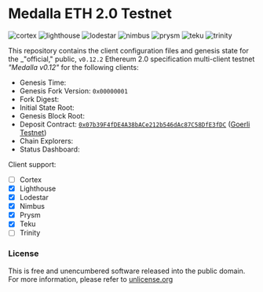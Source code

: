# Medalla ETH 2.0 Testnet
![cortex](https://img.shields.io/badge/cortex-n%2Fa-inactive)
![lighthouse](https://img.shields.io/badge/lighthouse-active-success)
![lodestar](https://img.shields.io/badge/lodestar-in--progress-yellow)
![nimbus](https://img.shields.io/badge/nimbus-active-success)
![prysm](https://img.shields.io/badge/prysm-active-success)
![teku](https://img.shields.io/badge/teku-active-success)
![trinity](https://img.shields.io/badge/trinity-in--progress-yellow)

This repository contains the client configuration files and genesis state for the _"official," public, `v0.12.2` Ethereum 2.0 specification multi-client testnet _"Medalla v0.12"_ for the following clients:
- Genesis Time:
- Genesis Fork Version: `0x00000001`
- Fork Digest:
- Initial State Root:
- Genesis Block Root:
- Deposit Contract: [`0x07b39F4fDE4A38bACe212b546dAc87C58DfE3fDC`](https://goerli.etherscan.io/address/0x07b39f4fde4a38bace212b546dac87c58dfe3fdc) ([Goerli Testnet](https://github.com/goerli/testnet))
- Chain Explorers:
- Status Dashboard:

Client support:
- [ ] Cortex
- [X] Lighthouse
- [x] Lodestar
- [x] Nimbus
- [x] Prysm
- [x] Teku
- [ ] Trinity

### License
This is free and unencumbered software released into the public domain. For more information, please refer to [unlicense.org](https://unlicense.org)

